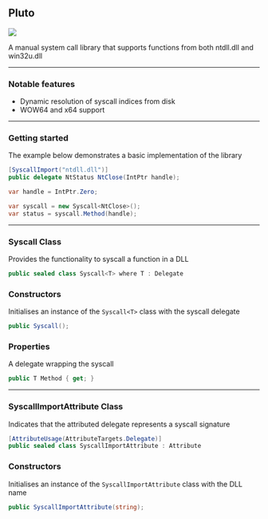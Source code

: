 ## Pluto

![](https://github.com/Dewera/Pluto/workflows/Continuous%20Integration/badge.svg)

A manual system call library that supports functions from both ntdll.dll and win32u.dll

---

### Notable features

- Dynamic resolution of syscall indices from disk
- WOW64 and x64 support

---

### Getting started

The example below demonstrates a basic implementation of the library

```c#
[SyscallImport("ntdll.dll")]
public delegate NtStatus NtClose(IntPtr handle);

var handle = IntPtr.Zero;

var syscall = new Syscall<NtClose>();
var status = syscall.Method(handle); 
```

---

### Syscall Class

Provides the functionality to syscall a function in a DLL

```c#
public sealed class Syscall<T> where T : Delegate
```

### Constructors

Initialises an instance of the `Syscall<T>` class with the syscall delegate

```C#
public Syscall();
```

### Properties

A delegate wrapping the syscall

```c#
public T Method { get; }
```

---

### SyscallImportAttribute Class

Indicates that the attributed delegate represents a syscall signature

```c#
[AttributeUsage(AttributeTargets.Delegate)]
public sealed class SyscallImportAttribute : Attribute
```

### Constructors

Initialises an instance of the `SyscallImportAttribute` class with the DLL name

```c#
public SyscallImportAttribute(string);
```
